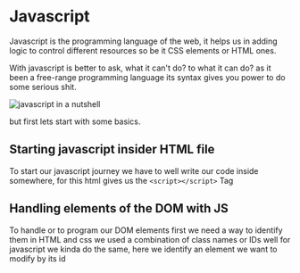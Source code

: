 # Javascript

Javascript is the programming language of the web, it helps us in adding logic to control different resources so be it CSS elements or HTML ones.

With javascript is better to ask, what it can't do? to what it can do? as it been a free-range programming language its syntax gives you power to do some serious shit.

![javascript in a nutshell](https://miro.medium.com/v2/resize:fit:1400/format:webp/1*Kd0UGiDvgooFooCy28rs8Q.jpeg)

but first lets start with some basics.

## Starting javascript insider HTML file

To start our javascript journey we have to well write our code inside somewhere, for this html gives us the ``<script></script>`` Tag

## Handling elements of the DOM with JS

To handle or to program our DOM elements first we need a way to identify them in HTML and css we used a combination of class names or IDs well for javascript we kinda do the same, here we identify an element we want to modify by its id
